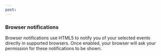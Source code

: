 ```yaml
---
post: 
---
```


### Browser notifications

Browser notifications use HTML5 to notify you of your selected events directly in supported browsers. Once enabled, your browser will ask your permission for these notifications to be shown.

